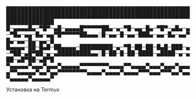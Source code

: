 █████████████████████████████████████████████████████████████████████████████████████████████████████████████████
█─▄▄▄▄█▄─▀█▀─▄█─▄▄▄▄█▀▀▀▀▀██▄─▄─▀█─▄▄─█▄─▀█▀─▄█▄─▄─▀█▄─▄▄─█▄─▄▄▀█▀▀▀▀▀██▄▄▄░█─▄▄─█─▄▄─███▄─▄▄─█▄─▄▄▀█▄─▄▄─█▄─▄▄─█
█▄▄▄▄─██─█▄█─██▄▄▄▄─█████████─▄─▀█─██─██─█▄█─███─▄─▀██─▄█▀██─▄─▄█████████▄▄░█─██─█─██─████─▄████─▄─▄██─▄█▀██─▄█▀█
▀▄▄▄▄▄▀▄▄▄▀▄▄▄▀▄▄▄▄▄▀▀▀▀▀▀▀▀▄▄▄▄▀▀▄▄▄▄▀▄▄▄▀▄▄▄▀▄▄▄▄▀▀▄▄▄▄▄▀▄▄▀▄▄▀▀▀▀▀▀▀▀▄▄▄▄▀▄▄▄▄▀▄▄▄▄▀▀▀▄▄▄▀▀▀▄▄▀▄▄▀▄▄▄▄▄▀▄▄▄▄▄▀

Установка на Termux
